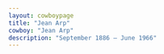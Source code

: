 ```yaml
---
layout: cowboypage
title: "Jean Arp"
cowboy: "Jean Arp"
description: "September 1886 – June 1966"
---
```

